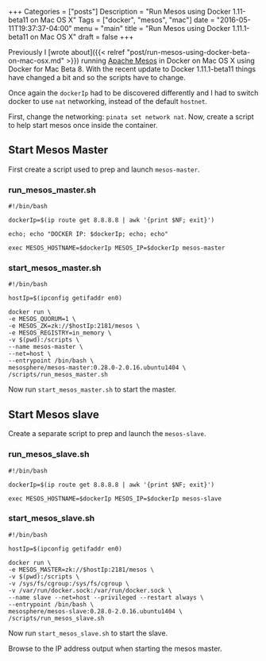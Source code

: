 +++
Categories = ["posts"]
Description = "Run Mesos using Docker 1.11-beta11 on Mac OS X"
Tags = ["docker", "mesos", "mac"]
date = "2016-05-11T19:37:37-04:00"
menu = "main"
title = "Run Mesos using Docker 1.11.1-beta11 on Mac OS X"
draft = false
+++

Previously I [wrote about]({{< relref "post/run-mesos-using-docker-beta-on-mac-osx.md" >}}) running [Apache Mesos](http://mesos.apache.org)
in Docker on Mac OS X using Docker for Mac Beta 8. With the recent update to
Docker 1.11.1-beta11 things have changed a bit and so the scripts have to change.

Once again the `dockerIp` had to be discovered differently and I had to switch
docker to use `nat` networking, instead of the default `hostnet`.

First, change the networking: `pinata set network nat`. Now, create a script
to help start mesos once inside the container.

## Start Mesos Master

First create a script used to prep and launch `mesos-master`.

### run_mesos_master.sh

```
#!/bin/bash

dockerIp=$(ip route get 8.8.8.8 | awk '{print $NF; exit}')

echo; echo "DOCKER IP: $dockerIp; echo; echo"

exec MESOS_HOSTNAME=$dockerIp MESOS_IP=$dockerIp mesos-master
```

### start_mesos_master.sh

```
#!/bin/bash

hostIp=$(ipconfig getifaddr en0)

docker run \
-e MESOS_QUORUM=1 \
-e MESOS_ZK=zk://$hostIp:2181/mesos \
-e MESOS_REGISTRY=in_memory \
-v $(pwd):/scripts \
--name mesos-master \
--net=host \
--entrypoint /bin/bash \
mesosphere/mesos-master:0.28.0-2.0.16.ubuntu1404 \
/scripts/run_mesos_master.sh
```

Now run `start_mesos_master.sh` to start the master.

## Start Mesos slave

Create a separate script to prep and launch the `mesos-slave`.

### run_mesos_slave.sh

```
#!/bin/bash

dockerIp=$(ip route get 8.8.8.8 | awk '{print $NF; exit}')

exec MESOS_HOSTNAME=$dockerIp MESOS_IP=$dockerIp mesos-slave
```

### start_mesos_slave.sh

```
#!/bin/bash

hostIp=$(ipconfig getifaddr en0)

docker run \
-e MESOS_MASTER=zk://$hostIp:2181/mesos \
-v $(pwd):/scripts \
-v /sys/fs/cgroup:/sys/fs/cgroup \
-v /var/run/docker.sock:/var/run/docker.sock \
--name slave --net=host --privileged --restart always \
--entrypoint /bin/bash \
mesosphere/mesos-slave:0.28.0-2.0.16.ubuntu1404 \
/scripts/run_mesos_slave.sh
```

Now run `start_mesos_slave.sh` to start the slave.

Browse to the IP address output when starting the mesos master.
